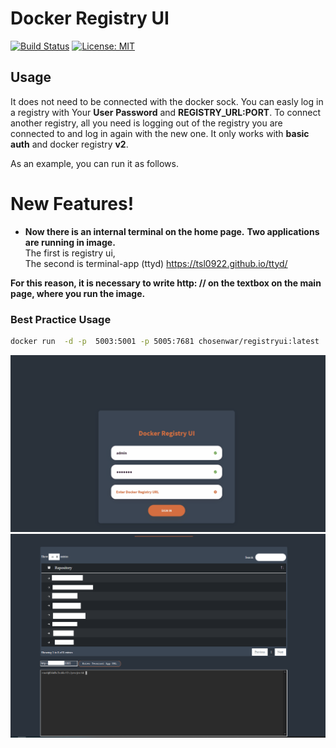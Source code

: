 # Docker Registry UI



[![Build Status](https://travis-ci.org/joemccann/dillinger.svg?branch=master)](https://hub.docker.com/r/chosenwar/registryui/builds)
 [![License: MIT](https://img.shields.io/badge/License-MIT-yellow.svg)](https://opensource.org/licenses/MIT)



## Usage

It does not need to be connected with the docker sock. You can easly log in a registry with Your **User** **Password** and **REGISTRY_URL:PORT**. To connect another registry, all you need is logging out of the registry you are connected to and log in again with the new one. It only works with **basic auth** and docker registry **v2**.

As an example, you can run it as follows.



# New Features!

  - **Now there is an internal terminal on the home page.**
    **Two applications are running in image.**<br/>
    The first is registry ui,<br/>
    The second is terminal-app (ttyd) https://tsl0922.github.io/ttyd/

**For this reason, it is necessary to write http: // <MACHINEIP> <Port> on the textbox on the main page, where you run the image.**
 ### Best Practice Usage
  ```sh
 docker run  -d -p  5003:5001 -p 5005:7681 chosenwar/registryui:latest
```




![](registryuiapp.gif)
![](newfeature.png)
